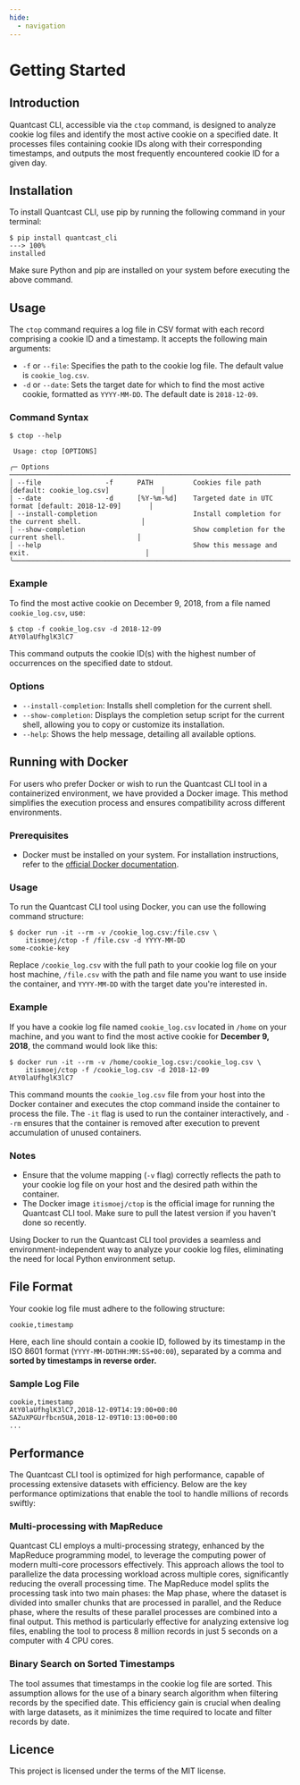 ```yaml
---
hide:
  - navigation
---
```

# Getting Started

## Introduction

Quantcast CLI, accessible via the `ctop` command, is designed to analyze cookie log files and identify the most active cookie on a specified date. It processes files containing cookie IDs along with their corresponding timestamps, and outputs the most frequently encountered cookie ID for a given day.

## Installation

To install Quantcast CLI, use pip by running the following command in your terminal:

<!-- termynal -->

```console
$ pip install quantcast_cli
---> 100%
installed
```


Make sure Python and pip are installed on your system before executing the above command.

## Usage

The `ctop` command requires a log file in CSV format with each record comprising a cookie ID and a timestamp. It accepts the following main arguments:

- `-f` or `--file`: Specifies the path to the cookie log file. The default value is `cookie_log.csv`.
- `-d` or `--date`: Sets the target date for which to find the most active cookie, formatted as `YYYY-MM-DD`. The default date is `2018-12-09`.

### Command Syntax


<!-- termynal -->

```console
$ ctop --help

 Usage: ctop [OPTIONS]

╭─ Options ───────────────────────────────────────────────────────────────────────────────────────────╮
│ --file                -f      PATH          Cookies file path [default: cookie_log.csv]             │
│ --date                -d      [%Y-%m-%d]    Targeted date in UTC format [default: 2018-12-09]       │
│ --install-completion                        Install completion for the current shell.               │
│ --show-completion                           Show completion for the current shell.                  │
│ --help                                      Show this message and exit.                             │
╰─────────────────────────────────────────────────────────────────────────────────────────────────────╯
```


### Example

To find the most active cookie on December 9, 2018, from a file named `cookie_log.csv`, use:

<!-- termynal -->

```console
$ ctop -f cookie_log.csv -d 2018-12-09
AtY0laUfhglK3lC7
```

This command outputs the cookie ID(s) with the highest number of occurrences on the specified date to stdout.

### Options

- `--install-completion`: Installs shell completion for the current shell.
- `--show-completion`: Displays the completion setup script for the current shell, allowing you to copy or customize its installation.
- `--help`: Shows the help message, detailing all available options.

## Running with Docker

For users who prefer Docker or wish to run the Quantcast CLI tool in a containerized environment, we have provided a Docker image. This method simplifies the execution process and ensures compatibility across different environments.

### Prerequisites

- Docker must be installed on your system. For installation instructions, refer to the [official Docker documentation](https://docs.docker.com/get-docker/).

### Usage

To run the Quantcast CLI tool using Docker, you can use the following command structure:

<!-- termynal -->

```console
$ docker run -it --rm -v /cookie_log.csv:/file.csv \
    itismoej/ctop -f /file.csv -d YYYY-MM-DD
some-cookie-key
```

Replace `/cookie_log.csv` with the full path to your cookie log file on your host machine, `/file.csv` with the path and file name you want to use inside the container, and `YYYY-MM-DD` with the target date you're interested in.

### Example

If you have a cookie log file named `cookie_log.csv` located in `/home` on your machine, and you want to find the most active cookie for **December 9, 2018**, the command would look like this:

<!-- termynal -->

```console
$ docker run -it --rm -v /home/cookie_log.csv:/cookie_log.csv \
    itismoej/ctop -f /cookie_log.csv -d 2018-12-09
AtY0laUfhglK3lC7
```

This command mounts the `cookie_log.csv` file from your host into the Docker container and executes the ctop command inside the container to process the file. The `-it` flag is used to run the container interactively, and `--rm` ensures that the container is removed after execution to prevent accumulation of unused containers.

### Notes

- Ensure that the volume mapping (`-v` flag) correctly reflects the path to your cookie log file on your host and the desired path within the container.
- The Docker image `itismoej/ctop` is the official image for running the Quantcast CLI tool. Make sure to pull the latest version if you haven't done so recently.

Using Docker to run the Quantcast CLI tool provides a seamless and environment-independent way to analyze your cookie log files, eliminating the need for local Python environment setup.


## File Format

Your cookie log file must adhere to the following structure:

```csv
cookie,timestamp
```

Here, each line should contain a cookie ID, followed by its timestamp in the ISO 8601 format (`YYYY-MM-DDTHH:MM:SS+00:00`), separated by a comma and **sorted by timestamps in reverse order.**

### Sample Log File

```plaintext
cookie,timestamp
AtY0laUfhglK3lC7,2018-12-09T14:19:00+00:00
SAZuXPGUrfbcn5UA,2018-12-09T10:13:00+00:00
...
```

## Performance

The Quantcast CLI tool is optimized for high performance, capable of processing extensive datasets with efficiency. Below are the key performance optimizations that enable the tool to handle millions of records swiftly:

### Multi-processing with MapReduce

Quantcast CLI employs a multi-processing strategy, enhanced by the MapReduce programming model, to leverage the computing power of modern multi-core processors effectively. This approach allows the tool to parallelize the data processing workload across multiple cores, significantly reducing the overall processing time. The MapReduce model splits the processing task into two main phases: the Map phase, where the dataset is divided into smaller chunks that are processed in parallel, and the Reduce phase, where the results of these parallel processes are combined into a final output. This method is particularly effective for analyzing extensive log files, enabling the tool to process 8 million records in just 5 seconds on a computer with 4 CPU cores.

### Binary Search on Sorted Timestamps

The tool assumes that timestamps in the cookie log file are sorted. This assumption allows for the use of a binary search algorithm when filtering records by the specified date. This efficiency gain is crucial when dealing with large datasets, as it minimizes the time required to locate and filter records by date.


## Licence
This project is licensed under the terms of the MIT license.

